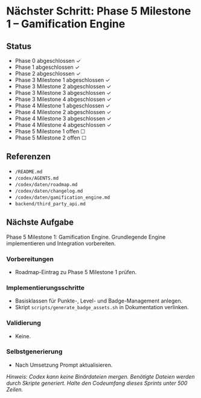 # Nächster Schritt: Phase 5 Milestone 1 – Gamification Engine

## Status
- Phase 0 abgeschlossen ✓
- Phase 1 abgeschlossen ✓
- Phase 2 abgeschlossen ✓
- Phase 3 Milestone 1 abgeschlossen ✓
- Phase 3 Milestone 2 abgeschlossen ✓
- Phase 3 Milestone 3 abgeschlossen ✓
- Phase 3 Milestone 4 abgeschlossen ✓
- Phase 4 Milestone 1 abgeschlossen ✓
- Phase 4 Milestone 2 abgeschlossen ✓
- Phase 4 Milestone 3 abgeschlossen ✓
- Phase 4 Milestone 4 abgeschlossen ✓
- Phase 5 Milestone 1 offen ☐
- Phase 5 Milestone 2 offen ☐

## Referenzen
- `/README.md`
- `/codex/AGENTS.md`
- `/codex/daten/roadmap.md`
- `/codex/daten/changelog.md`
- `/codex/daten/gamification_engine.md`
- `backend/third_party_api.md`

## Nächste Aufgabe
Phase 5 Milestone 1: Gamification Engine. Grundlegende Engine implementieren und Integration vorbereiten.

### Vorbereitungen
- Roadmap-Eintrag zu Phase 5 Milestone 1 prüfen.

### Implementierungsschritte
- Basisklassen für Punkte-, Level- und Badge-Management anlegen.
- Skript `scripts/generate_badge_assets.sh` in Dokumentation verlinken.

### Validierung
- Keine.

### Selbstgenerierung
- Nach Umsetzung Prompt aktualisieren.

*Hinweis: Codex kann keine Binärdateien mergen. Benötigte Dateien werden durch Skripte generiert. Halte den Codeumfang dieses Sprints unter 500 Zeilen.*
